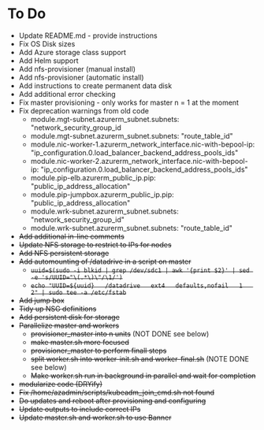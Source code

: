 # To Do
* Update README.md - provide instructions
* Fix OS Disk sizes
* Add Azure storage class support
* Add Helm support
* Add nfs-provisioner (manual install)
* Add nfs-provisioner (automatic install)
* Add instructions to create permanent data disk
* Add additional error checking
* Fix master provisioning - only works for master n = 1 at the moment
* Fix deprecation warnings from old code
  * module.mgt-subnet.azurerm_subnet.subnets: "network_security_group_id
  * module.mgt-subnet.azurerm_subnet.subnets: "route_table_id"
  * module.nic-worker-1.azurerm_network_interface.nic-with-bepool-ip: "ip_configuration.0.load_balancer_backend_address_pools_ids"
  * module.nic-worker-2.azurerm_network_interface.nic-with-bepool-ip: "ip_configuration.0.load_balancer_backend_address_pools_ids"
  * module.pip-elb.azurerm_public_ip.pip: "public_ip_address_allocation"
  * module.pip-jumpbox.azurerm_public_ip.pip: "public_ip_address_allocation"
  * module.wrk-subnet.azurerm_subnet.subnets: "network_security_group_id"
  * module.wrk-subnet.azurerm_subnet.subnets: "route_table_id"
* ~~Add additional in-line comments~~
* ~~Update NFS storage to restrict to IPs for nodes~~
* ~~Add NFS persistent storage~~
* ~~Add automounting of /datadrive in a script on master~~
  * ~~`uuid=$(sudo -i blkid | grep /dev/sdc1 | awk '{print $2}' | sed -e 's/UUID="\(.*\)\"/\1/')`~~
  * ~~`echo "UUID=${uuid}   /datadrive   ext4   defaults,nofail   1   2" | sudo tee -a /etc/fstab`~~
* ~~Add jump box~~
* ~~Tidy up NSG definitions~~
* ~~Add persistent disk for storage~~
* ~~Parallelize master and workers~~
  * ~~provisioner_master into n units~~ (NOT DONE see below)
  * ~~make master.sh more focused~~
  * ~~provisioner_master to perform finall steps~~
  * ~~split worker.sh into worker-init.sh and worker-final.sh~~ (NOTE DONE see below)
  * ~~Make worker.sh run in background in parallel and wait for completion~~
* ~~modularize code (DRYify)~~
* ~~Fix /home/azadmin/scripts/kubeadm_join_cmd.sh not found~~
* ~~Do updates and reboot after provisioning and configuring~~
* ~~Update outputs to include correct IPs~~
* ~~Update master.sh and worker.sh to use Banner~~
